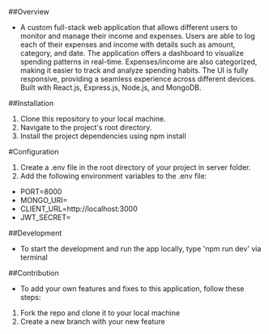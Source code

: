 ##Overview
- A custom full-stack web application that allows different users to monitor and manage their income and expenses. Users are able to log each of their expenses and income with details such as amount, category, and date. The application offers a dashboard to visualize spending patterns in real-time. Expenses/income are also categorized, making it easier to track
and analyze spending habits. The UI is fully responsive, providing a seamless experience across different devices. Built with React.js, Express.js, Node.js, and MongoDB.

##Installation
1. Clone this repository to your local machine.
2. Navigate to the project's root directory.
3. Install the project dependencies using npm install

#Configuration
1. Create a .env file in the root directory of your project in server folder.
2. Add the following environment variables to the .env file:
- PORT=8000
- MONGO_URI= <your-mongo-uri> 
- CLIENT_URL=http://localhost:3000
- JWT_SECRET= <your-jwt-secret>

##Development
- To start the development and run the app locally, type 'npm run dev' via terminal

##Contribution
- To add your own features and fixes to this application, follow these steps:
1. Fork the repo and clone it to your local machine
2. Create a new branch with your new feature
